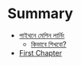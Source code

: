 # Summary

* [পাইথনে মেশিন লার্নিং](README.md)
  * [কিভাবে শিখবো?](intro/ml.md)
* [First Chapter](chapter1.md)

